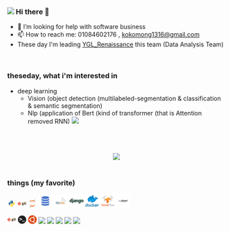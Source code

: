 ### <img src="https://media.giphy.com/media/hvRJCLFzcasrR4ia7z/giphy.gif" width="25px"> Hi there 👋 
- 🤔 I’m looking for help with software business
- 📫 How to reach me: 01084602176 , kokomong1316@gmail.com
- These day I'm leading [YGL_Renaissance](https://github.com/yg-renaissance) this team (Data Analysis Team)  
<br>

### theseday, what i'm interested in  <br> 
- deep learning 
    - Vision (object detection (multilabeled-segmentation & classification & semantic segmentation)
    - Nlp (application of Bert (kind of transformer (that is Attention removed RNN)
![](https://gaussian37.github.io/assets/img/dl/concept/transformer/0.png)

<br>
<br>
<br>
 <div align=center>
<img src='https://github-readme-stats.vercel.app/api?username=epsilon-deltta'>
</div>
<br> 

### things (my favorite)

<code><img title="Python" height="20" src="https://raw.githubusercontent.com/github/explore/80688e429a7d4ef2fca1e82350fe8e3517d3494d/topics/python/python.png"></code>
<code><img title="Git and Github" height="20" src="https://raw.githubusercontent.com/github/explore/80688e429a7d4ef2fca1e82350fe8e3517d3494d/topics/git/git.png"></code>
<code><img title="Jupyter Notebooks and Lab" height="20" src="https://raw.githubusercontent.com/github/explore/80688e429a7d4ef2fca1e82350fe8e3517d3494d/topics/jupyter-notebook/jupyter-notebook.png"></code>
<code><img alt="SQL" src="https://raw.githubusercontent.com/github/explore/80688e429a7d4ef2fca1e82350fe8e3517d3494d/topics/sql/sql.png" width="32"></code>
<code><img alt="MySQL" src="https://raw.githubusercontent.com/github/explore/80688e429a7d4ef2fca1e82350fe8e3517d3494d/topics/mysql/mysql.png" width="32"></code>
<code><img alt="Djagno" src="https://raw.githubusercontent.com/github/explore/80688e429a7d4ef2fca1e82350fe8e3517d3494d/topics/django/django.png" width="32"></code>
<code><img alt="Docker" src="https://raw.githubusercontent.com/github/explore/80688e429a7d4ef2fca1e82350fe8e3517d3494d/topics/docker/docker.png" width="32"></code>
<code><img alt="tensorflow" src="https://raw.githubusercontent.com/github/explore/80688e429a7d4ef2fca1e82350fe8e3517d3494d/topics/tensorflow/tensorflow.png" width="32"></code>
<code><img alt="jQuery" src="https://raw.githubusercontent.com/github/explore/80688e429a7d4ef2fca1e82350fe8e3517d3494d/topics/jquery/jquery.png" width="32"></code>

<code><img height="20" src="https://raw.githubusercontent.com/github/explore/80688e429a7d4ef2fca1e82350fe8e3517d3494d/topics/git/git.png"></code>
<code><img height="20" src="https://raw.githubusercontent.com/github/explore/80688e429a7d4ef2fca1e82350fe8e3517d3494d/topics/terminal/terminal.png"></code>
<code><img height="20" src="https://raw.githubusercontent.com/github/explore/80688e429a7d4ef2fca1e82350fe8e3517d3494d/topics/ubuntu/ubuntu.png"></code>
<code><img height="20" src="https://banner2.cleanpng.com/20180204/gbw/kisspng-macintosh-mac-os-x-lion-macos-macbook-operating-sy-apple-logo-5a77a762126b40.8775341115177910740755.jpg"></code>
<code><img height="20" src="https://upload.wikimedia.org/wikipedia/commons/c/c7/Windows_logo_-_2012.png"></code>
<code><img height="20" src="http://logovectordl.com/wp-content/uploads/2019/11/notion-labs-inc-logo-vector.png"></code>
<code><img height="20" src="https://assets.brandfolder.com/pl546j-7le8zk-btwjnu/original/Slack_RGB.png"></code>
<code><img height="20" src="https://post.flow.team/wp-content/uploads/2020/02/flow_logo.gif"></code>



<!--
#### what i experienced
<code><img alt="Tableau" src="https://cdn.filepicker.io/api/file/jZDILlufSOSDOkuJTZ7J" width="32"></code>
<code><img title="SQL" height="20" src="https://image.flaticon.com/icons/svg/29/29594.svg"></code>
![Tech Blog Badge](http://img.shields.io/badge/-java-black?style=flat-square&logo=java)
![Tech Blog Badge](http://img.shields.io/badge/-mysql-black?style=flat-square&logo=mysql)
![Tech Blog Badge](http://img.shields.io/badge/-postgresql-black?style=flat-square&logo=postgresql)
![Tech Blog Badge](http://img.shields.io/badge/-android-black?style=flat-square&logo=android)
![Tech Blog Badge](http://img.shields.io/badge/-npm-black?style=flat-square&logo=npm)
![Tech Blog Badge](http://img.shields.io/badge/-win32-black?style=flat-square&logo=win32)
![linux](http://img.shields.io/badge/-win32-black?style=flat-square&logo=linux)
--!>
